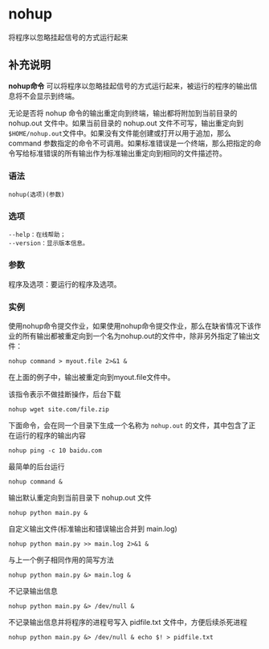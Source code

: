 nohup
===

将程序以忽略挂起信号的方式运行起来

## 补充说明

**nohup命令** 可以将程序以忽略挂起信号的方式运行起来，被运行的程序的输出信息将不会显示到终端。

无论是否将 nohup 命令的输出重定向到终端，输出都将附加到当前目录的 nohup.out 文件中。如果当前目录的 nohup.out 文件不可写，输出重定向到`$HOME/nohup.out`文件中。如果没有文件能创建或打开以用于追加，那么 command 参数指定的命令不可调用。如果标准错误是一个终端，那么把指定的命令写给标准错误的所有输出作为标准输出重定向到相同的文件描述符。

### 语法

```shell
nohup(选项)(参数)
```

### 选项

```shell
--help：在线帮助；
--version：显示版本信息。
```

### 参数

程序及选项：要运行的程序及选项。

### 实例

使用nohup命令提交作业，如果使用nohup命令提交作业，那么在缺省情况下该作业的所有输出都被重定向到一个名为nohup.out的文件中，除非另外指定了输出文件：

```shell
nohup command > myout.file 2>&1 &
```

在上面的例子中，输出被重定向到myout.file文件中。

该指令表示不做挂断操作，后台下载

```shell
nohup wget site.com/file.zip
```

下面命令，会在同一个目录下生成一个名称为 `nohup.out` 的文件，其中包含了正在运行的程序的输出内容

```shell
nohup ping -c 10 baidu.com
```

最简单的后台运行

```shell
nohup command &
```

输出默认重定向到当前目录下 nohup.out 文件

```shell
nohup python main.py &
```

自定义输出文件(标准输出和错误输出合并到 main.log)

```shell
nohup python main.py >> main.log 2>&1 &
```

与上一个例子相同作用的简写方法

```shell
nohup python main.py &> main.log &
```

不记录输出信息

```shell
nohup python main.py &> /dev/null &
```

不记录输出信息并将程序的进程号写入 pidfile.txt 文件中，方便后续杀死进程

```shell
nohup python main.py &> /dev/null & echo $! > pidfile.txt
```
